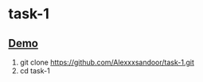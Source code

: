 # task-1
## [Demo](https://alexxxsandoor.github.io/task-1/)
1. git clone https://github.com/Alexxxsandoor/task-1.git
2. cd task-1
